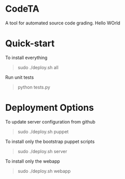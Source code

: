 CodeTA
======

A tool for automated source code grading.
Hello WOrld

Quick-start
===========
To install everything

> sudo ./deploy.sh all

Run unit tests

> python tests.py


Deployment Options
==================

To update server configuration from github

> sudo ./deploy.sh puppet

To install only the bootstrap puppet scripts

> sudo ./deploy.sh server

To install only the webapp

> sudo ./deploy.sh webapp
